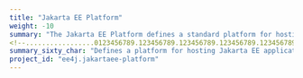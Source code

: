 ```yaml
---
title: "Jakarta EE Platform"
weight: -10
summary: "The Jakarta EE Platform defines a standard platform for hosting Jakarta EE applications."
<!--.................0123456789.123456789.123456789.123456789.123456789.123456789-->
summary_sixty_char: "Defines a platform for hosting Jakarta EE applications"
project_id: "ee4j.jakartaee-platform"
---
```

